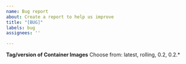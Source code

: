 ```yaml
---
name: Bug report
about: Create a report to help us improve
title: "[BUG]"
labels: bug
assignees: ''

---
```


**Tag/version of Container Images**
Choose from: latest, rolling, 0.2, 0.2.*

